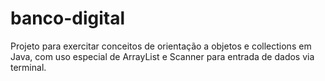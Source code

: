 # banco-digital
Projeto para exercitar conceitos de orientação a objetos e collections em Java, com uso especial de ArrayList e Scanner para entrada de dados via terminal.
